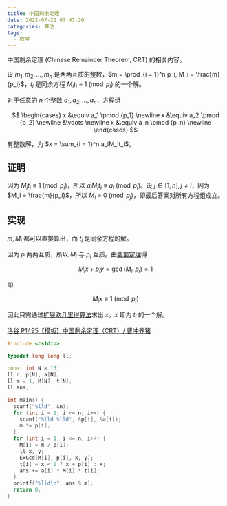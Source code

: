 ```yaml
---
title: 中国剩余定理
date: 2022-07-22 07:47:20
categories: 算法
tags:
  - 数学
---
```

中国剩余定理 (Chinese Remainder Theorem, CRT) 的相关内容。
<!--more-->

设 $m_1, m_2, \dots, m_n$ 是两两互质的整数，$m = \prod_{i = 1}^n p_i, M_i = \frac{m}{p_i}$，$t_i$ 是同余方程 $M_i t_i \equiv 1 \pmod {p_i}$ 的一个解。

对于任意的 $n$ 个整数 $a_1, a_2, \dots, a_n$，方程组

$$
\begin{cases}
x &\equiv a_1 \pmod {p_1} \newline
x &\equiv a_2 \pmod {p_2} \newline
  &\vdots \newline
x &\equiv a_n \pmod {p_n} \newline
\end{cases}
$$

有整数解，为 $x = \sum_{i = 1}^n a_iM_it_i$。

## 证明

因为 $M_i t_i \equiv 1 \pmod {p_i}$，所以 $a_i M_i t_i \equiv a_i \pmod {p_i}$。设 $j \in [1, n],j \neq i$，因为 $M_i = \frac{m}{p_i}$，所以 $M_i \equiv 0 \pmod {p_j}$，即最后答案对所有方程组成立。

## 实现

$m, M_i$ 都可以直接算出，而 $t_i$ 是同余方程的解。

因为 $p$ 两两互质，所以 $M_i$ 与 $p_i$ 互质。由[裴蜀定理](/2022/07/21/gcd/#裴蜀定理（Bezout）)得

$$
M_ix + p_iy = \gcd(M_i, p_i) = 1
$$

即

$$
M_ix \equiv 1 \pmod {p_i} 
$$


因此只需通过[扩展欧几里得算法](/2022/07/21/gcd/#扩展欧几里得算法)求出 $x$。$x$ 即为 $t_i$ 的一个解。


[洛谷 P1495【模板】中国剩余定理（CRT）/ 曹冲养猪](https://www.luogu.com.cn/problem/P1495)
```cpp
#include <cstdio>

typedef long long ll;

const int N = 13;
ll n, p[N], a[N];
ll m = 1, M[N], t[N];
ll ans;

int main() {
  scanf("%lld", &n);
  for (int i = 1; i <= n; i++) {
    scanf("%lld %lld", &p[i], &a[i]);
    m *= p[i];
  }
  for (int i = 1; i <= n; i++) {
    M[i] = m / p[i];
    ll x, y;
    ExGcd(M[i], p[i], x, y);
    t[i] = x < 0 ? x + p[i] : x;
    ans += a[i] * M[i] * t[i];
  }
  printf("%lld\n", ans % m);
  return 0;
}
```